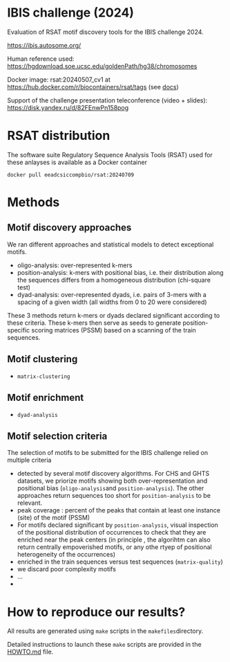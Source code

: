 # IBIS challenge (2024)

Evaluation of RSAT motif discovery tools for the IBIS challenge 2024. 

<https://ibis.autosome.org/>

Human reference used: https://hgdownload.soe.ucsc.edu/goldenPath/hg38/chromosomes

Docker image: rsat:20240507_cv1 at https://hub.docker.com/r/biocontainers/rsat/tags (see [docs](https://rsa-tools.github.io/installing-RSAT/RSAT-Docker/RSAT-Docker-tuto.html))

Support of the challenge presentation teleconference (video + slides): <https://disk.yandex.ru/d/82FEnwPn158pog>

# RSAT distribution

The software suite Regulatory Sequence Analysis Tools (RSAT) used for these anlayses is available as a Docker container 

```
docker pull eeadcsiccompbio/rsat:20240709
```


# Methods

## Motif discovery approaches

We ran different approaches and statistical models to detect exceptional motifs. 

- oligo-analysis: over-represented k-mers
- position-analysis: k-mers with positional bias, i.e. their distribution along the sequences differs from a homogeneous distribution (chi-square test)
- dyad-analysis: over-represented dyads, i.e. pairs of 3-mers with a spacing of a given width (all widths from 0 to 20 were considered)

These 3 methods return k-mers or dyads declared significant according to these criteria. These k-mers then serve as seeds to generate position-specific scoring matrices (PSSM) based on a scanning of the train sequences. 

## Motif clustering

- `matrix-clustering`

## Motif enrichment

- `dyad-analysis`

## Motif selection criteria

The selection of motifs to be submitted for the IBIS challenge relied on multiple criteria

- detected by several motif discovery algorithms. For CHS and GHTS datasets, we priorize motifs showing both over-representation and positional bias (`oligo-analysis`and `position-analysis`). The other approaches return sequences too short for `position-analysis` to be relevant.
- peak coverage : percent of the peaks that contain at least one instance (site) of the motif (PSSM)
- For motifs declared significant by `position-analysis`, visual inspection of the positional distribution of occurrences to check that they are enriched near the peak centers (in principle , the algorihtm can also return centrally empoverished motifs, or any othe rtyep of positional heterogeneity of the occurrences) 
- enriched in the train sequences versus test sequences (`matrix-quality`)
- we discard poor complexity motifs
- ...
- 

# How to reproduce our results?

All results are generated using `make` scripts in the `makefiles`directory. 

Detailed instructions to launch these `make` scripts are provided in the [HOWTO.md](HOWTO.md) file. 